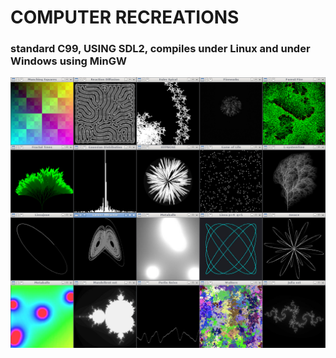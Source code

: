 # COMPUTER RECREATIONS

### standard C99, USING SDL2, compiles under Linux and under Windows using MinGW


![screenshoot](screenshoot.png)

